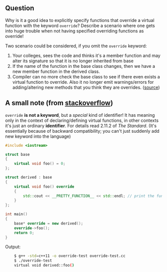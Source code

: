 ## Question
Why is it a good idea to explicitly specify functions that override a virtual
function with the keyword `override`?  Describe a scenario where one gets into
huge trouble when not having specified overriding functions as override!

Two scenario could be considered, if you omit the `override` keyword:

1. Your colleges, sees the code and thinks it's a member function and may alter
   its signature so that it is no longer inherited from base
2. If the name of the function in the base class changes, then we have a new
   member function in the derived class.
3. Compiler can no more check the base class to see if there even exists a
   virtual function to override. Also it no longer emit warnings/errors for
   adding/altering new methods that you think they are overrides.
   ([source](https://stackoverflow.com/a/18198377/13041067))


## A small note (from [stackoverflow](https://stackoverflow.com/a/18198501/13041067))
`override` **is not a keyword**, but a _special_ kind of identifier! It has
meaning only in the context of declaring/defining virtual functions, in other
contexts it's just an ordinary **identifier**. For details read 2.11.2 of _The
Standard_. (It's essentially because of backward compatibility; you can't just
suddenly add new keyword into the language)

```cpp
#include <iostream>

struct base
{
    virtual void foo() = 0;
};

struct derived : base
{
    virtual void foo() override
    {
        std::cout << __PRETTY_FUNCTION__ << std::endl; // print the function (foo) signature
    }
};

int main()
{
    base* override = new derived();
    override->foo();
    return 0;
}
```

Output:

```sh
    $ g++ -std=c++11 -o override-test override-test.cc
    $ ./override-test
    virtual void derived::foo()
```
